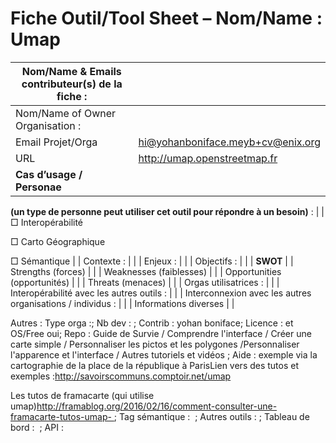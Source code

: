 Fiche Outil/Tool Sheet – Nom/Name : Umap
========================================

| Nom/Name & Emails contributeur(s) de la fiche :                               |                                   |
|-------------------------------------------------------------------------------|-----------------------------------|
| Nom/Name of Owner Organisation :                                              |                                   |
| Email Projet/Orga                                                             | hi@yohanboniface.meyb+cv@enix.org |
| URL                                                                           | http://umap.openstreetmap.fr      |
| **Cas d’usage / Personae**                                                    
                                                                                
 **(un type de personne peut utiliser cet outil pour répondre à un besoin)** :  |
| □ Interopérabilité                                                            
                                                                                
 □ Carto Géographique                                                           
                                                                                
 □ Sémantique                                                                   |
| Contexte :                                                                    |                                   |
| Enjeux :                                                                      |                                   |
| Objectifs :                                                                   |                                   |
| **SWOT**                                                                      |
| Strengths (forces)                                                            |                                   |
| Weaknesses (faiblesses)                                                       |                                   |
| Opportunities (opportunités)                                                  |                                   |
| Threats (menaces)                                                             |                                   |
| Orgas utilisatrices :                                                         |                                   |
| Interopérabilité avec les autres outils :                                     |                                   |
| Interconnexion avec les autres organisations / individus :                    |                                   |
| Informations diverses                                                         |                                   |

Autres : Type orga :; Nb dev : ; Contrib : yohan boniface; Licence : et OS/Free oui; Repo : Guide de Survie / Comprendre l'interface / Créer une carte simple / Personnaliser les pictos et les polygones /Personnaliser l'apparence et l'interface / Autres tutoriels et vidéos ; Aide : exemple via la cartographie de la place de la république à ParisLien vers des tutos et exemples :http://savoirscommuns.comptoir.net/umap

Les tutos de framacarte (qui utilise umap)http://framablog.org/2016/02/16/comment-consulter-une-framacarte-tutos-umap- ; Tag sémantique :  ; Autres outils : ; Tableau de bord :  ; API :
